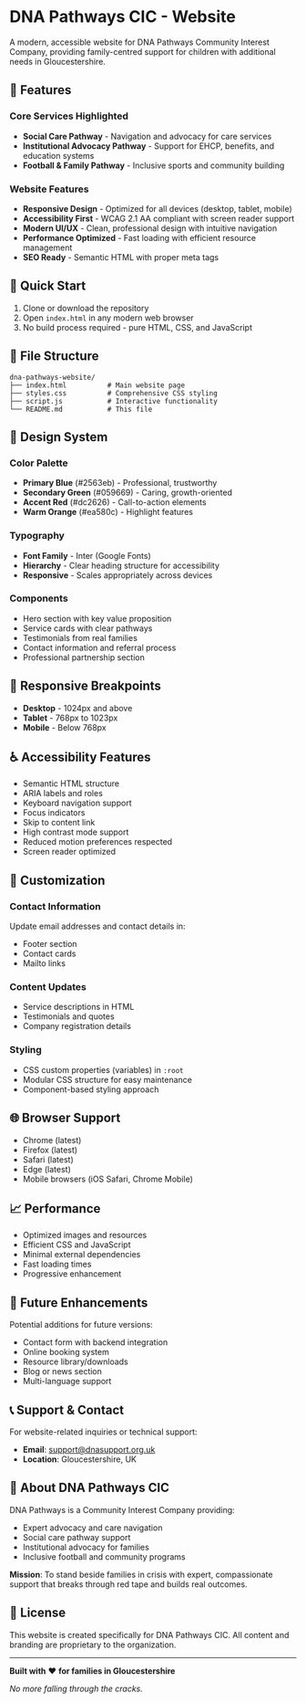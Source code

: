 # DNA Pathways CIC - Website

A modern, accessible website for DNA Pathways Community Interest Company, providing family-centred support for children with additional needs in Gloucestershire.

## 🌟 Features

### Core Services Highlighted
- **Social Care Pathway** - Navigation and advocacy for care services
- **Institutional Advocacy Pathway** - Support for EHCP, benefits, and education systems
- **Football & Family Pathway** - Inclusive sports and community building

### Website Features
- **Responsive Design** - Optimized for all devices (desktop, tablet, mobile)
- **Accessibility First** - WCAG 2.1 AA compliant with screen reader support
- **Modern UI/UX** - Clean, professional design with intuitive navigation
- **Performance Optimized** - Fast loading with efficient resource management
- **SEO Ready** - Semantic HTML with proper meta tags

## 🚀 Quick Start

1. Clone or download the repository
2. Open `index.html` in any modern web browser
3. No build process required - pure HTML, CSS, and JavaScript

## 📁 File Structure

```
dna-pathways-website/
├── index.html          # Main website page
├── styles.css          # Comprehensive CSS styling
├── script.js           # Interactive functionality
└── README.md           # This file
```

## 🎨 Design System

### Color Palette
- **Primary Blue** (#2563eb) - Professional, trustworthy
- **Secondary Green** (#059669) - Caring, growth-oriented
- **Accent Red** (#dc2626) - Call-to-action elements
- **Warm Orange** (#ea580c) - Highlight features

### Typography
- **Font Family** - Inter (Google Fonts)
- **Hierarchy** - Clear heading structure for accessibility
- **Responsive** - Scales appropriately across devices

### Components
- Hero section with key value proposition
- Service cards with clear pathways
- Testimonials from real families
- Contact information and referral process
- Professional partnership section

## 📱 Responsive Breakpoints

- **Desktop** - 1024px and above
- **Tablet** - 768px to 1023px
- **Mobile** - Below 768px

## ♿ Accessibility Features

- Semantic HTML structure
- ARIA labels and roles
- Keyboard navigation support
- Focus indicators
- Skip to content link
- High contrast mode support
- Reduced motion preferences respected
- Screen reader optimized

## 🔧 Customization

### Contact Information
Update email addresses and contact details in:
- Footer section
- Contact cards
- Mailto links

### Content Updates
- Service descriptions in HTML
- Testimonials and quotes
- Company registration details

### Styling
- CSS custom properties (variables) in `:root`
- Modular CSS structure for easy maintenance
- Component-based styling approach

## 🌐 Browser Support

- Chrome (latest)
- Firefox (latest)
- Safari (latest)
- Edge (latest)
- Mobile browsers (iOS Safari, Chrome Mobile)

## 📈 Performance

- Optimized images and resources
- Efficient CSS and JavaScript
- Minimal external dependencies
- Fast loading times
- Progressive enhancement

## 🔄 Future Enhancements

Potential additions for future versions:
- Contact form with backend integration
- Online booking system
- Resource library/downloads
- Blog or news section
- Multi-language support

## 📞 Support & Contact

For website-related inquiries or technical support:
- **Email**: support@dnasupport.org.uk
- **Location**: Gloucestershire, UK

## 🏢 About DNA Pathways CIC

DNA Pathways is a Community Interest Company providing:
- Expert advocacy and care navigation
- Social care pathway support
- Institutional advocacy for families
- Inclusive football and community programs

**Mission**: To stand beside families in crisis with expert, compassionate support that breaks through red tape and builds real outcomes.

## 📄 License

This website is created specifically for DNA Pathways CIC. All content and branding are proprietary to the organization.

---

**Built with** ❤️ **for families in Gloucestershire**

*No more falling through the cracks.*
